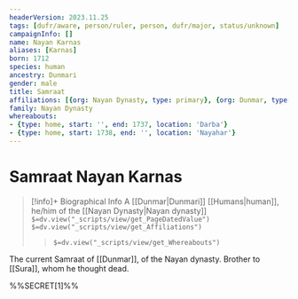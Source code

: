 ```yaml
---
headerVersion: 2023.11.25
tags: [dufr/aware, person/ruler, person, dufr/major, status/unknown]
campaignInfo: []
name: Nayan Karnas
aliases: [Karnas]
born: 1712
species: human
ancestry: Dunmari
gender: male
title: Samraat
affiliations: [{org: Nayan Dynasty, type: primary}, {org: Dunmar, type: leader, start: 1740}]
family: Nayan Dynasty
whereabouts:
- {type: home, start: '', end: 1737, location: 'Darba'}
- {type: home, start: 1738, end: '', location: 'Nayahar'}
---
```

# Samraat Nayan Karnas
>[!info]+ Biographical Info
> A [[Dunmar|Dunmari]] [[Humans|human]], he/him of the [[Nayan Dynasty|Nayan dynasty]]
> `$=dv.view("_scripts/view/get_PageDatedValue")`
> `$=dv.view("_scripts/view/get_Affiliations")`
>> `$=dv.view("_scripts/view/get_Whereabouts")`

The current Samraat of [[Dunmar]], of the Nayan dynasty. Brother to [[Sura]], whom he thought dead. 

%%SECRET[1]%%